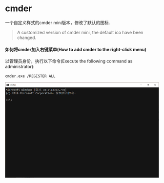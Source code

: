 # cmder


一个自定义样式的cmder mini版本，修改了默认的图标.
> A customized version of cmder mini, the default ico have been changed.

#### 如何将cmder加入右键菜单(How to add cmder to the right-click menu)

以管理员身份，执行以下命令(Execute the following command as administrator):

```
cmder.exe /REGISTER ALL
```

![cmder](https://github.com/yunfeifei/cmder/blob/master/ui.png)

